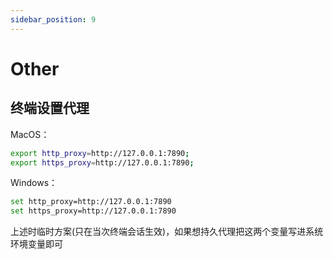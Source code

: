 ```yaml
---
sidebar_position: 9
---
```


# Other

## 终端设置代理

MacOS：
```bash
export http_proxy=http://127.0.0.1:7890;
export https_proxy=http://127.0.0.1:7890;
```

Windows：
```bash
set http_proxy=http://127.0.0.1:7890
set https_proxy=http://127.0.0.1:7890
```

上述时临时方案(只在当次终端会话生效)，如果想持久代理把这两个变量写进系统环境变量即可
